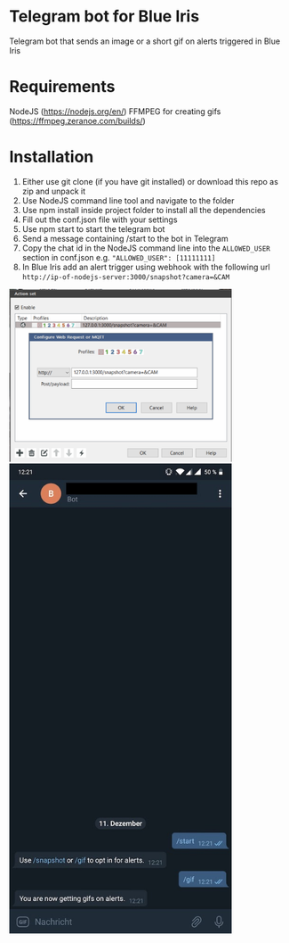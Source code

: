 # Telegram bot for Blue Iris
Telegram bot that sends an image or a short gif on alerts triggered in Blue Iris

# Requirements
NodeJS (https://nodejs.org/en/)
FFMPEG for creating gifs (https://ffmpeg.zeranoe.com/builds/)

# Installation
1. Either use git clone (if you have git installed) or download this repo as zip and unpack it
2. Use NodeJS command line tool and navigate to the folder
3. Use npm install inside project folder to install all the dependencies
4. Fill out the conf.json file with your settings
5. Use npm start to start the telegram bot
6. Send a message containing /start to the bot in Telegram
7. Copy the chat id in the NodeJS command line into the `ALLOWED_USER` section in conf.json e.g. `"ALLOWED_USER": [11111111]`
8. In Blue Iris add an alert trigger using webhook with the following url `http://ip-of-nodejs-server:3000/snapshot?camera=&CAM`

<img src="readme-assets/web-request.png" width="400">

<img src="readme-assets/telegram-example.jpg" width="400">

